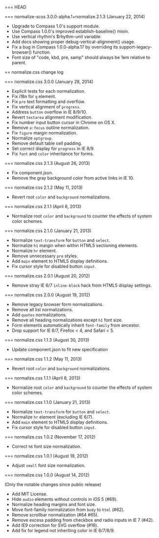 === HEAD

=== normalize-scss 3.0.0-alpha.1+normalize.2.1.3 (January 22, 2014)

* Upgrade to Compass 1.0's support module.
* Use Compass 1.0.0's improved establish-baseline() mixin.
* Use vertical rhythm's $rhythm-unit variable.
* Add docs showing proper debug-vertical-alignment() usage.
* Fix a bug in Compass 1.0.0-alpha.17 by overriding its support-legacy-browser() function.
* Font size of "code, kbd, pre, samp" should always be 1em relative to parent.


== normalize.css change log

=== normalize.css 3.0.0 (January 28, 2014)

* Explicit tests for each normalization.
* Fix i18n for `q` element.
* Fix `pre` text formatting and overflow.
* Fix vertical alignment of `progress`.
* Address `button` overflow in IE 8/9/10.
* Revert `textarea` alignment modification.
* Fix number input button cursor in Chrome on OS X.
* Remove `a:focus` outline normalization.
* Fix `figure` margin normalization.
* Normalize `optgroup`.
* Remove default table cell padding.
* Set correct display for `progress` in IE 8/9.
* Fix `font` and `color` inheritance for forms.

=== normalize.css 2.1.3 (August 26, 2013)

* Fix component.json.
* Remove the gray background color from active links in IE 10.

=== normalize.css 2.1.2 (May 11, 2013)

* Revert root `color` and `background` normalizations.

=== normalize.css 2.1.1 (April 8, 2013)

* Normalize root `color` and `background` to counter the effects of system
  color schemes.

=== normalize.css 2.1.0 (January 21, 2013)

* Normalize `text-transform` for `button` and `select`.
* Normalize `h1` margin when within HTML5 sectioning elements.
* Normalize `hr` element.
* Remove unnecessary `pre` styles.
* Add `main` element to HTML5 display definitions.
* Fix cursor style for disabled button `input`.

=== normalize.css 2.0.1 (August 20, 2012)

* Remove stray IE 6/7 `inline-block` hack from HTML5 display settings.

=== normalize.css 2.0.0 (August 19, 2012)

* Remove legacy browser form normalizations.
* Remove all list normalizations.
* Add `quotes` normalizations.
* Remove all heading normalizations except `h1` font size.
* Form elements automatically inherit `font-family` from ancestor.
* Drop support for IE 6/7, Firefox < 4, and Safari < 5.

=== normalize.css 1.1.3 (August 30, 2013)

* Update component.json to fit new specification

=== normalize.css 1.1.2 (May 11, 2013)

* Revert root `color` and `background` normalizations.

=== normalize.css 1.1.1 (April 8, 2013)

* Normalize root `color` and `background` to counter the effects of system
  color schemes.

=== normalize.css 1.1.0 (January 21, 2013)

* Normalize `text-transform` for `button` and `select`.
* Normalize `hr` element (excluding IE 6/7).
* Add `main` element to HTML5 display definitions.
* Fix cursor style for disabled button `input`.

=== normalize.css 1.0.2 (November 17, 2012)

* Correct `h6` font size normalization.

=== normalize.css 1.0.1 (August 19, 2012)

* Adjust `small` font size normalization.

=== normalize.css 1.0.0 (August 14, 2012)

(Only the notable changes since public release)

* Add MIT License.
* Hide `audio` elements without controls in iOS 5 (#69).
* Normalize heading margins and font size.
* Move font-family normalization from `body` to `html` (#62).
* Remove scrollbar normalization (#64 #65).
* Remove excess padding from checkbox and radio inputs in IE 7 (#42).
* Add IE9 correction for SVG overflow (#16).
* Add fix for legend not inheriting color in IE 6/7/8/9.
